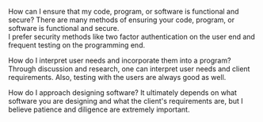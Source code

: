 How can I ensure that my code, program, or software is functional and secure?
There are many methods of ensuring your code, program, or software is functional and secure.  
I prefer security methods like two factor authentication on the user end and frequent testing on the programming end.

How do I interpret user needs and incorporate them into a program?
Through discussion and research, one can interpret user needs and client requirements.  Also, testing with the users are always good as well.

How do I approach designing software?
It ultimately depends on what software you are designing and what the client's requirements are, 
but I believe patience and diligence are extremely important.
